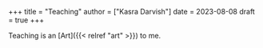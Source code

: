+++
title = "Teaching"
author = ["Kasra Darvish"]
date = 2023-08-08
draft = true
+++

Teaching is an [Art]({{< relref "art" >}}) to me.
